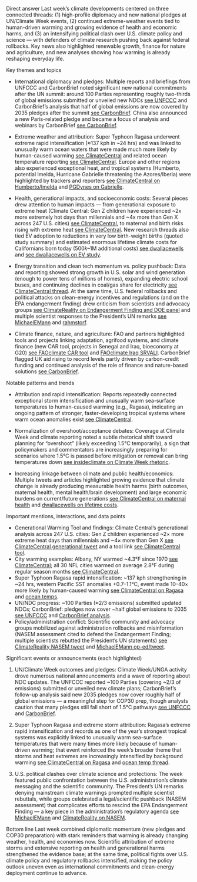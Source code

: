 Direct answer
Last week’s climate developments centered on three connected threads: (1) high-profile diplomacy and new national pledges at UN/Climate Week events, (2) continued extreme-weather events tied to human-driven warming and growing evidence of health and economic harms, and (3) an intensifying political clash over U.S. climate policy and science — with defenders of climate research pushing back against federal rollbacks. Key news also highlighted renewable growth, finance for nature and agriculture, and new analyses showing how warming is already reshaping everyday life.

Key themes and topics
- International diplomacy and pledges: Multiple reports and briefings from UNFCCC and CarbonBrief noted significant new national commitments after the UN summit: around 100 Parties representing roughly two-thirds of global emissions submitted or unveiled new NDCs [see UNFCCC](https://x.com/UNFCCC/status/1971146057406091320) and CarbonBrief’s analysis that half of global emissions are now covered by 2035 pledges after the summit [see CarbonBrief](https://x.com/CarbonBrief/status/1971549259968221503). China also announced a new Paris-related pledge and became a focus of analysis and webinars by CarbonBrief [see CarbonBrief](https://x.com/CarbonBrief/status/1971548564628160550).

- Extreme weather and attribution: Super Typhoon Ragasa underwent extreme rapid intensification (≈137 kph in ~24 hrs) and was linked to unusually warm ocean waters that were made much more likely by human-caused warming [see ClimateCentral](https://x.com/ClimateCentral/status/1971233683622502557) and related ocean temperature reporting [see ClimateCentral](https://x.com/ClimateCentral/status/1971233688466940345). Europe and other regions also experienced exceptional heat, and tropical systems (Humberto, potential Imelda, Hurricane Gabrielle threatening the Azores/Iberia) were highlighted by trackers and reporters [see ClimateCentral on Humberto/Imelda](https://x.com/ClimateCentral/status/1971615057797882206) and [PGDynes on Gabrielle](https://x.com/PGDynes/status/1971271149146472527).

- Health, generational impacts, and socioeconomic costs: Several pieces drew attention to human impacts — from generational exposure to extreme heat (Climate Central: Gen Z children have experienced ~2x more extremely hot days than millennials and ~4x more than Gen X across 247 U.S. cities) [see ClimateCentral](https://x.com/ClimateCentral/status/1971690706231328979), to maternal and birth risks rising with extreme heat [see ClimateCentral](https://x.com/ClimateCentral/status/1971649808915222812). New research threads also tied EV adoption to reductions in very low birth-weight births (quoted study summary) and estimated enormous lifetime climate costs for Californians born today ($500k–$1M additional costs) [see dwallacewells](https://x.com/dwallacewells/status/1971631139296301389) and [see dwallacewells on EV study](https://x.com/dwallacewells/status/1971664119779807602).

- Energy transition and clean tech momentum vs. policy pushback: Data and reporting showed strong growth in U.S. solar and wind generation (enough to power tens of millions of homes), expanding electric school buses, and continuing declines in coal/gas share for electricity [see ClimateCentral thread](https://x.com/ClimateCentral/status/1970941713305960747). At the same time, U.S. federal rollbacks and political attacks on clean-energy incentives and regulations (and on the EPA endangerment finding) drew criticism from scientists and advocacy groups [see ClimateReality on Endangerment Finding and DOE panel](https://x.com/ClimateReality/status/1971605796057206972) and multiple scientist responses to the President’s UN remarks [see MichaelEMann](https://x.com/MichaelEMann/status/1971573846882070975) and [rahmstorf](https://x.com/rahmstorf/status/1970745593216545027).

- Climate finance, nature, and agriculture: FAO and partners highlighted tools and projects linking adaptation, agrifood systems, and climate finance (new CAR tool, projects in Senegal and Iraq, bioeconomy at G20) [see FAOclimate CAR tool](https://x.com/FAOclimate/status/1971605725148319991) and [FAOclimate Iraq SRVALI](https://x.com/FAOclimate/status/1970906895801266294). CarbonBrief flagged UK aid rising to record levels partly driven by carbon-credit funding and continued analysis of the role of finance and nature-based solutions [see CarbonBrief](https://x.com/CarbonBrief/status/1971653005175816403).

Notable patterns and trends
- Attribution and rapid intensification: Reports repeatedly connected exceptional storm intensification and unusually warm sea-surface temperatures to human-caused warming (e.g., Ragasa), indicating an ongoing pattern of stronger, faster-developing tropical systems where warm ocean anomalies exist [see ClimateCentral](https://x.com/ClimateCentral/status/1971233683622502557).

- Normalization of overshoot/acceptance debates: Coverage at Climate Week and climate reporting noted a subtle rhetorical shift toward planning for “overshoot” (likely exceeding 1.5°C temporarily), a sign that policymakers and commentators are increasingly preparing for scenarios where 1.5°C is passed before mitigation or removal can bring temperatures down [see insideclimate on Climate Week rhetoric](https://x.com/insideclimate/status/1971234233810387438).

- Increasing linkage between climate and public health/economics: Multiple tweets and articles highlighted growing evidence that climate change is already producing measurable health harms (birth outcomes, maternal health, mental health/brain development) and large economic burdens on current/future generations [see ClimateCentral on maternal health](https://x.com/ClimateCentral/status/1971649808915222812) and [dwallacewells on lifetime costs](https://x.com/dwallacewells/status/1971631139296301389).

Important mentions, interactions, and data points
- Generational Warming Tool and findings: Climate Central’s generational analysis across 247 U.S. cities: Gen Z children experienced ~2× more extreme heat days than millennials and ~4× more than Gen X [see ClimateCentral generational tweet](https://x.com/ClimateCentral/status/1971690706231328979) and a tool link [see ClimateCentral tool](https://x.com/ClimateCentral/status/1971690709515489643).
- City warming examples: Albany, NY warmed ~4.3°F since 1970 [see ClimateCentral](https://x.com/ClimateCentral/status/1971648522593489117); all 30 NFL cities warmed on average 2.8°F during regular season months [see ClimateCentral](https://x.com/ClimateCentral/status/1971291191288439160).
- Super Typhoon Ragasa rapid intensification: ~137 kph strengthening in ~24 hrs, western Pacific SST anomalies +0.7–1.1°C, event made 10–40× more likely by human-caused warming [see ClimateCentral on Ragasa](https://x.com/ClimateCentral/status/1971233683622502557) and [ocean temps](https://x.com/ClimateCentral/status/1971233688466940345).
- UN/NDC progress: ~100 Parties (≈2/3 emissions) submitted updated NDCs; CarbonBrief: pledges now cover ~half global emissions to 2035 [see UNFCCC](https://x.com/UNFCCC/status/1971146057406091320) and [CarbonBrief analysis](https://x.com/CarbonBrief/status/1971549259968221503).
- Policy/administration conflict: Scientific community and advocacy groups mobilized against administration rollbacks and misinformation (NASEM assessment cited to defend the Endangerment Finding; multiple scientists rebutted the President’s UN statements) [see ClimateReality NASEM tweet](https://x.com/ClimateReality/status/1971605796057206972) and [MichaelEMann op-ed/tweet](https://x.com/MichaelEMann/status/1971573846882070975).

Significant events or announcements (each highlighted)
1) UN/Climate Week outcomes and pledges: Climate Week/UNGA activity drove numerous national announcements and a wave of reporting about NDC updates. The UNFCCC reported ~100 Parties (covering ~2/3 of emissions) submitted or unveiled new climate plans; CarbonBrief’s follow-up analysis said new 2035 pledges now cover roughly half of global emissions — a meaningful step for COP30 prep, though analysts caution that many pledges still fall short of 1.5°C pathways [see UNFCCC](https://x.com/UNFCCC/status/1971146057406091320) and [CarbonBrief](https://x.com/CarbonBrief/status/1971549259968221503).

2) Super Typhoon Ragasa and extreme storm attribution: Ragasa’s extreme rapid intensification and records as one of the year’s strongest tropical systems was explicitly linked to unusually warm sea-surface temperatures that were many times more likely because of human-driven warming; that event reinforced the week’s broader theme that storms and heat extremes are increasingly intensified by background warming [see ClimateCentral on Ragasa](https://x.com/ClimateCentral/status/1971233683622502557) and [ocean temp thread](https://x.com/ClimateCentral/status/1971233688466940345).

3) U.S. political clashes over climate science and protections: The week featured public confrontation between the U.S. administration’s climate messaging and the scientific community. The President’s UN remarks denying mainstream climate warnings prompted multiple scientist rebuttals, while groups celebrated a legal/scientific pushback (NASEM assessment) that complicates efforts to rescind the EPA Endangerment Finding — a key piece in the administration’s regulatory agenda [see MichaelEMann](https://x.com/MichaelEMann/status/1971573846882070975) and [ClimateReality on NASEM](https://x.com/ClimateReality/status/1971605796057206972).

Bottom line
Last week combined diplomatic momentum (new pledges and COP30 preparation) with stark reminders that warming is already changing weather, health, and economies now. Scientific attribution of extreme storms and extensive reporting on health and generational harms strengthened the evidence base; at the same time, political fights over U.S. climate policy and regulatory rollbacks intensified, making the policy outlook uneven even as international commitments and clean-energy deployment continue to advance.
